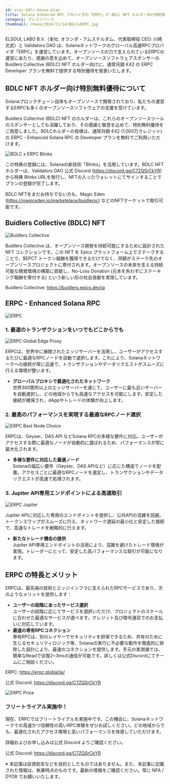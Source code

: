```yaml
---
id: erpc-bdlc-bonus-plan
title: Solana Enhanced RPC プロバイダの「ERPC」が BDLC NFT ホルダー向け特別無料優待を発表
category: プレスリリース
thumbnail: /news/2024/11/14/BDLCxERPC.jpg
---
```


ELSOUL LABO B.V.（本社: オランダ・アムステルダム、代表取締役 CEO: 川崎文武）と Validators DAO は、Solanaネットワークのグローバル高速RPCプロバイダ「ERPC」を運営しています。オープンソースの力で支えられているERPCの運営にあたり、感謝の意を込めて、オープンソースソフトウェアスポンサーのBuidlers Collective (BDLC) NFT ホルダー向けに、通常月額 €42 の ERPC Developer プランを無料で提供する特別優待を発表いたします。

## BDLC NFT ホルダー向け特別無料優待について

Solanaブロックチェーン自体もオープンソースで開発されており、私たちの運営するERPCも多くのオープンソースソフトウェアの支援を受けています。

Buidlers Collective (BDLC) NFT のホルダーは、これらのオープンソースツールのスポンサーとしても活躍しており、その感謝と敬意を込めて、特別無料優待をご用意しました。BDLCホルダーの皆様は、通常月額 €42 (1,000万クレジット) の ERPC - Enhanced Solana RPC の Developer プランを無料でご利用いただけます。

![BDLC x ERPC Blinks](/news/2024/11/14/BDLCxERPCBlinks.jpg)

この特典の登録には、Solanaの新技術「Blinks」を活用しています。BDLC NFT ホルダーは、Validators DAO 公式 Discord (https://discord.gg/C7ZQSrCkYR) から特典 Blinks URLを発行し、NFTの入ったウォレットにてサインすることでプランの登録が完了します。

BDLC NFTをまだお持ちでない方も、Magic Eden (https://magiceden.io/marketplace/buidlersc) などのNFTマーケットで取引可能です。

## Buidlers Collective (BDLC) NFT

![Buidlers Collective](/news/2024/11/06/BuidlersCollective.jpg)

Buidlers Collective は、オープンソース開発を持続可能にするために設計された NFT コレクションです。この NFT を Epics プラットフォーム上でステークすることで、$EPCT トークン報酬を獲得できるだけでなく、同額がステーク先のオープンソースプロジェクトに寄付されます。オープンソースの未来を支える持続可能な開発環境の構築に貢献し、No-Loss Donation (元本を失わずにステーキング報酬を寄付する) という新しい形の社会貢献を実現しています。

Buidlers Collective: https://buidlers.epics.dev/ja

## ERPC - Enhanced Solana RPC

![ERPC](/news/2024/11/06/ERPC.jpg)

### 1. 最速のトランザクションをいつでもどこからでも

![ERPC Global Edge Proxy](/news/2024/11/12/ERPCProxyJA.jpg)

ERPCは、世界中に展開されたエッジサーバーを活用し、ユーザーがアクセスするたびに最適なRPCノードを自動で選択します。これにより、Solanaネットワークへの接続が常に迅速で、トランザクションやデータリクエストがスムーズに行える環境が整います。

- **グローバルプロキシで最適化されたネットワーク**  
  世界300箇所以上のエッジサーバーを通じて、ユーザーに最も近いサーバーを自動選択し、どの地域からでも高速なアクセスを可能にします。安定した接続が確保され、dAppやトレードの体験が向上します。

### 2. 最高のパフォーマンスを実現する最適なRPCノード選択

![ERPC Best Node Choice](/news/2024/11/12/ERPCBestChoiceJA.jpg)

ERPCは、Geyser、DAS API などSolana RPCの多様な要件に対応。ユーザーがアクセスする際に最適なノードが自動的に選ばれるため、パフォーマンスが常に最大化されます。

- **多様な要件に対応した最適ノード**  
  Solanaの幅広い要件（Geyser、DAS APIなど）に応じた構成でノードを配置。アクセスごとに最適なRPCノードを選定し、トランザクションやデータリクエストが高速で処理されます。

### 3. Jupiter API専用エンドポイントによる高速取引

![ERPC Jupiter](/news/2024/11/12/ERPCJupiterJA.jpg)

Jupiter APIに対応した専用のエンドポイントを提供し、公共APIの混雑を回避。トークンスワップがスムーズに行え、ネットワーク遅延の最小化と安定した接続で、高速なトレードを戦略的に行えます。

- **新たなトレード機会の提供**  
  Jupiter API専用エンドポイントの活用により、混雑を避けたトレード環境が実現。トレーダーにとって、安定した高パフォーマンスな取引が可能になります。

## ERPC の特長とメリット

ERPCは、最先端の技術とエッジインフラに支えられたRPCサービスであり、次のようなメリットを提供します：

- **ユーザーの段階にあったサービス選択**  
  ユーザーの段階に応じてサービスを選択いただけ、プロジェクトのスケールに合わせた最適なサービスが選べます。クレジット及び暗号通貨でのお支払いに対応しています。
- **最速の専有RPCコネクション**  
  専有RPCは、別のレイヤーでセキュリティを担保できるため、共有のために生じるセキュリティロジック等、Solanaの実行に不必要な動作を徹底的に排除した設計により、最速のコネクションを提供します。手元の実測値では、簡単なReadで往復2~3msの通信が可能です。詳しくは公式Discordにてチームにご相談ください。

ERPC: https://erpc.global/ja/

公式 Discord: https://discord.gg/C7ZQSrCkYR

![ERPC Price](/news/2024/11/12/ERPCPriceJA.jpg)

### フリートライアル実施中！

現在、ERPCではフリートライアルを実施中です。この機会に、Solanaネットワークでの高速かつ信頼性の高いRPC体験をぜひお試しください。どの地域からでも、最適化されたアクセス環境と高いパフォーマンスを体感していただけます。

詳細およびお申し込みは公式 Discord よりご確認ください。

公式 Discord: https://discord.gg/C7ZQSrCkYR

※ 本記事は投資助言などを目的としたものではありません。また、本記事に記載された情報は、執筆時点のものです。最新の情報をご確認ください。常に NFA / DYOR でお願いいたします。
